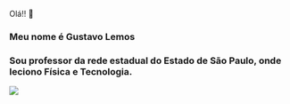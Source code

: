 Olá!! 👋
### Meu nome é **Gustavo Lemos**

### Sou professor da rede estadual do Estado de São Paulo, onde leciono Física e Tecnologia.
![](https://gifdb.com/images/high/confused-teacher-john-travolta-5w5ai5z3deqou95f.webp)


<!--
**GuProf/GuProf** is a ✨ _special_ ✨ repository because its `README.md` (this file) appears on your GitHub profile.

Here are some ideas to get you started:

- 🔭 I’m currently working on ...
- 🌱 I’m currently learning ...
- 👯 I’m looking to collaborate on ...
- 🤔 I’m looking for help with ...
- 💬 Ask me about ...
- 📫 How to reach me: ...
- 😄 Pronouns: ...
- ⚡ Fun fact: ...
-->
